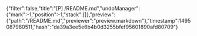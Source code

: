 {"filter":false,"title":"[P] /README.md","undoManager":{"mark":-1,"position":-1,"stack":[]},"preview":{"path":"/README.md","previewer":"preview.markdown"},"timestamp":1495087980511,"hash":"da39a3ee5e6b4b0d3255bfef95601890afd80709"}